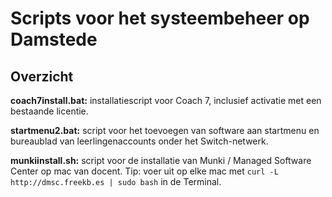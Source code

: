 # Scripts voor het systeembeheer op Damstede

## Overzicht

**coach7install.bat:** installatiescript voor Coach 7, inclusief activatie met een bestaande licentie.

**startmenu2.bat:** script voor het toevoegen van software aan startmenu en bureaublad van leerlingenaccounts onder het Switch-netwerk.

**munkiinstall.sh:** script voor de installatie van Munki / Managed Software Center op mac van docent. Tip: voer uit op elke mac met `curl -L http://dmsc.freekb.es | sudo bash` in de Terminal.
